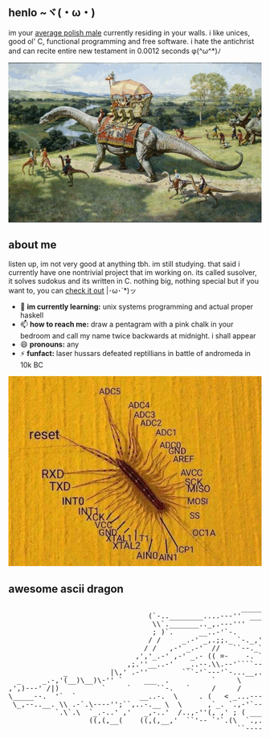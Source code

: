 ## henlo ~ヾ(・ω・)

im your [average polish male](https://pbs.twimg.com/media/EqjiM2bXYAA5d78.jpg)
currently residing in your walls. i like unices, good ol' C, functional
programming and free software. i hate the antichrist and can recite entire new
testament in 0.0012 seconds φ(^ω^*)ﾉ

![dinosaurs](./gfx/dinozaury.gif)

## about me

listen up, im not very good at anything tbh. im still studying. that said i
currently have one nontrivial project that im working on. its called susolver,
it solves sudokus and its written in C. nothing big, nothing special but if you
want to, you can [check it out](https://github.com/duszku/su-solver) |･ω･`*)ッ

 - 🌱 **im currently learning:** unix systems programming and actual proper
 haskell
 - 📫 **how to reach me:** draw a pentagram with a pink chalk in your bedroom
 and call
 my name twice backwards at midnight. i shall appear
 - 😄 **pronouns:** any
 - ⚡ **funfact:** laser hussars defeated reptillians in battle of andromeda in
 10k BC

 ![robal](./gfx/robal.gif)

## awesome ascii dragon

<pre>
                                                       ____________
                                 (`-..________....---''  ____..._.-`
                                  \\`._______.._,.---'''     ,'
                                  ; )`.      __..-'`-.      /
                                 / /     _.-' _,.;;._ `-._,'
                                / /   ,-' _.-'  //   ``--._``._
                              ,','_.-' ,-' _.- (( =-    -. `-._`-._____
                            ,;.''__..-'   _..--.\\.--'````--.._``-.`-._`.
             _          |\,' .-''        ```-'`---'`-...__,._  ``-.`-.`-.`.
  _     _.-,'(__)\__)\-'' `     ___  .          `     \      `--._
,',)---' /|)          `     `      ``-.   `     /     /     `     `-.
\_____--.  '`  `               __..-.  \     . (   < _...-----..._   `.
 \_,--..__. \\ .-`.\----'';``,..-.__ \  \      ,`_. `.,-'`--'`---''`.  )
           `.\`.\  `_.-..' ,'   _,-..'  /..,-''(, ,' ; ( _______`___..'__
                   ((,(,__(    ((,(,__,'  ``'-- `'`.(\  `.,..______   SSt
                                                      ``--------..._``--.__
</pre>

